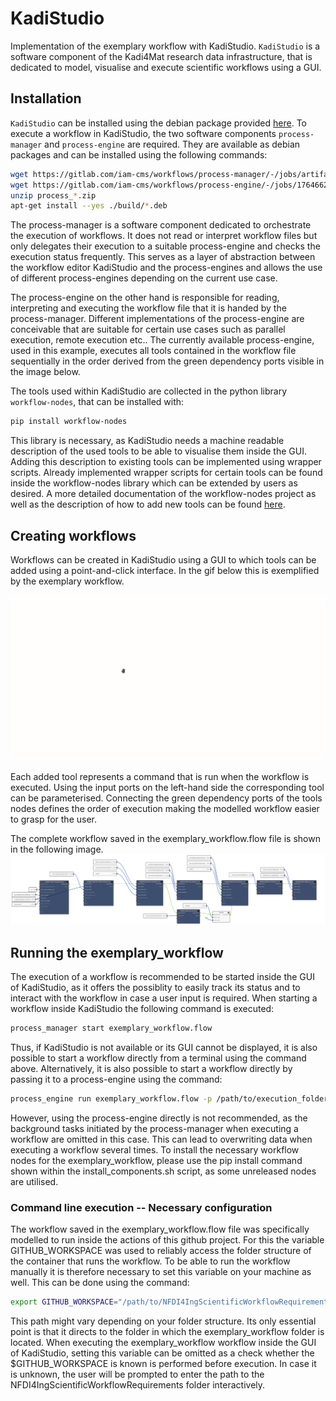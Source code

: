 # KadiStudio
Implementation of the exemplary workflow with KadiStudio. `KadiStudio` is a software component of the
Kadi4Mat research data infrastructure, that is dedicated to model, visualise and execute scientific workflows using a GUI.

## Installation
`KadiStudio` can be installed using the debian package provided [here](https://bwsyncandshare.kit.edu/s/cJSZrE6fDTR6cLQ).
To execute a workflow in KadiStudio, the two software components `process-manager` and `process-engine` are
required. They are available as debian packages and can be installed using the following commands:

```sh
wget https://gitlab.com/iam-cms/workflows/process-manager/-/jobs/artifacts/master/download?job=pack_deb -O process_manager.zip
wget https://gitlab.com/iam-cms/workflows/process-engine/-/jobs/1764662488/artifacts/download -O process_engine.zip
unzip process_*.zip
apt-get install --yes ./build/*.deb
```

The process-manager is a software component dedicated to orchestrate the execution of workflows. It does not read or interpret
workflow files but only delegates their execution to a suitable process-engine and checks the execution status frequently. This
serves as a layer of abstraction between the workflow editor KadiStudio and the process-engines and allows the use of different
process-engines depending on the current use case.

The process-engine on the other hand is responsible for reading, interpreting and executing the workflow file that it is handed by
the process-manager. Different implementations of the process-engine are conceivable that are suitable for certain use cases such as
parallel execution, remote execution etc.. The currently available process-engine, used in this example, executes all tools contained
in the workflow file sequentially in the order derived from the green dependency ports visible in the image below.

The tools used within KadiStudio are collected in the python library `workflow-nodes`, that can be installed with:

```sh
pip install workflow-nodes
```
This library is necessary, as KadiStudio needs a machine readable description of the used tools to be able to visualise them inside
the GUI. Adding this description to existing tools can be implemented using wrapper scripts. Already implemented wrapper scripts for
certain tools can be found inside the workflow-nodes library which can be extended by users as desired. A more detailed documentation
of the workflow-nodes project as well as the description of how to add new tools can be found [here](https://pypi.org/project/workflow-nodes/).

## Creating workflows

Workflows can be created in KadiStudio using a GUI to which tools can be added using a point-and-click interface.
In the gif below this is exemplified by the exemplary workflow.

![workflow creation](workflowCreation.gif)

Each added tool represents a command that is run when the workflow is executed. Using the input ports on the
left-hand side the corresponding tool can be parameterised. Connecting the green dependency ports of the tools
nodes defines the order of execution making the modelled workflow easier to grasp for the user.

The complete workflow saved in the exemplary_workflow.flow file is shown in the following image.
![workflow creation](WorkflowNFDI4Ing.png)

## Running the exemplary_workflow

The execution of a workflow is recommended to be started inside the GUI of KadiStudio, as it offers the possiblity to easily
track its status and to interact with the workflow in case a user input is required. When starting a workflow inside KadiStudio the
following command is executed:

```sh
process_manager start exemplary_workflow.flow
```

Thus, if KadiStudio is not available or its GUI cannot be displayed, it is also possible to start a workflow directly from a terminal
using the command above. Alternatively, it is also possible to start a workflow directly by passing it to a process-engine using
the command:

```sh
process_engine run exemplary_workflow.flow -p /path/to/execution_folder
```

However, using the process-engine directly is not recommended, as the background tasks initiated by the process-manager when executing a
workflow are omitted in this case. This can lead to overwriting data when executing a workflow several times. To install the necessary
workflow nodes for the exemplary_workflow, please use the pip install command shown within the install_components.sh script, as some unreleased
nodes are utilised.

### Command line execution -- Necessary configuration

The workflow saved in the exemplary_workflow.flow file was specifically modelled to run inside the actions of this github project.
For this the variable GITHUB_WORKSPACE was used to reliably access the folder structure of the container that runs the workflow.
To be able to run the workflow manually it is therefore necessary to set this variable on your machine as well. This can
be done using the command:

```sh
export GITHUB_WORKSPACE="/path/to/NFDI4IngScientificWorkflowRequirements"
```

This path might vary depending on your folder structure. Its only essential point is that it directs to the folder in which
the exemplary_workflow folder is located. When executing the exemplary_workflow workflow inside the GUI of KadiStudio, setting this variable
can be omitted as a check whether the $GITHUB_WORKSPACE is known is performed before execution. In case it is unknown, the user will
be prompted to enter the path to the NFDI4IngScientificWorkflowRequirements folder interactively.
